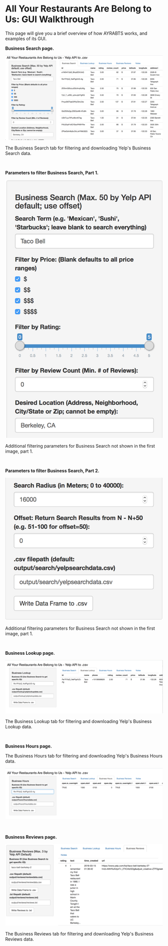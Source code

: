 # All Your Restaurants Are Belong to Us: GUI Walkthrough

This page will give you a brief overview of how AYRABTS works, and examples of its GUI.

**Business Search page.**

![Main Page](images/mainpage.png)

The Business Search tab for filtering and downloading Yelp's Business Search data.

<br/>

**Parameters to filter Business Search, Part 1.**

![Main Page - Features 1](images/mainpage_features.png)

Additional filtering parameters for Business Search not shown in the first image, part 1.

<br/>

**Parameters to filter Business Search, Part 2.**

![Main Page - Features 2](images/mainpage_features2.png)

Additional filtering parameters for Business Search not shown in the first image, part 1.

<br/>

**Business Lookup page.**

![Business Lookup](images/business_lookup.png)

The Business Lookup tab for filtering and downloading Yelp's Business Lookup data.

<br/>

**Business Hours page.**

The Business Hours tab for filtering and downloading Yelp's Business Hours data.

![Business Hours](images/business_hours.png)

<br/>

**Business Reviews page.**

![Business Reviews](images/business_reviews.png)

The Business Reviews tab for filtering and downloading Yelp's Business Reviews data.
